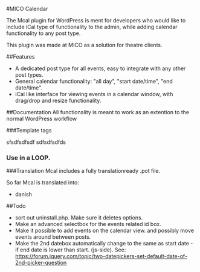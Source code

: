 
#MICO Calendar

The Mcal plugin for WordPress is ment for developers who would like to include 
iCal type of functionality to the admin, while adding calendar functionality to any post type.

This plugin was made at MICO as a solution for theatre clients. 

##Features
* A dedicated post type for all events, easy to integrate with any other post types.
* General calendar functionality: "all day", "start date/time", "end date/time".
* iCal like interface for viewing events in a calendar window, with drag/drop and resize functionality.


##Documentation
All functionality is meant to work as an extention to the normal WordPress workflow


###Template tags

sfsdfsdfsdf
sdfsdfsdfds


### Use in a LOOP.


###Translation
Mcal includes a fully translationready .pot file. 

So far Mcal is translated into:
* danish


##Todo

* sort out uninstall.php. Make sure it deletes options.
* Make an advanced selectbox for the events related id box.
* Make it possible to add events on the calendar view. and possibly move events around between posts.
* Make the 2nd datebox automatically change to the same as start date - if end date is lower than start. (js-side). See: https://forum.jquery.com/topic/two-datepickers-set-default-date-of-2nd-picker-question
